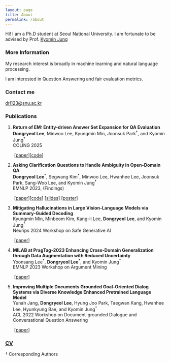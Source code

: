 ```yaml
---
layout: page
title: About
permalink: /about
---
```



Hi! I am a Ph.D student at Seoul National University. I am fortunate to be advised by Prof. [Kyomin Jung](http://milab.snu.ac.kr/kjung/index.html)

### More Information

My research interest is broadly in machine learning and natural language processing. 

I am interested in Question Answering and fair evaluation metrics.

### Contact me

[drl123@snu.ac.kr](mailto:drl123@snu.ac.kr)

### Publications
 1. **Return of EM: Entity-driven Answer Set Expansion for QA Evaluation**\
**Dongryeol Lee**, Minwoo Lee, Kyungmin Min, Joonsuk Park<sup>&dagger;</sup>, and Kyomin Jung<sup>&dagger;</sup>\
COLING 2025

 &emsp;&emsp;[[paper](https://arxiv.org/abs/2404.15650)][[code](https://github.com/DongryeolLee96/ENTQA)]

 2. **Asking Clarification Questions to Handle Ambiguity in Open-Domain QA**\
**Dongryeol Lee**<sup>\*</sup>, Segwang Kim<sup>\*</sup>, Minwoo Lee, Hwanhee Lee, Joonsuk Park, Sang-Woo Lee, and Kyomin Jung<sup>&dagger;</sup>\
EMNLP 2023, (Findings)

 &emsp;&emsp;[[paper](https://aclanthology.org/2023.findings-emnlp.772/)][[code](https://github.com/DongryeolLee96/AskCQ)] [[slides](https://dongryeollee96.github.io/pdf/EMNLP2023_AskCQ_slides.pdf)] [[poster](https://dongryeollee96.github.io/pdf/EMNLP2023_AskCQ_A0_Poster.pdf)]

 3. **Mitigating Hallucinations in Large Vision-Language Models via Summary-Guided Decoding**\
   Kyungmin Min, Minbeom Kim, Kang-il Lee, **Dongryeol Lee**, and Kyomin Jung<sup>&dagger;</sup>\
   Neurips 2024 Workshop on Safe Generative AI

 &emsp;&emsp;[[paper](https://arxiv.org/abs/2410.13321)]


 4. **MILAB at PragTag-2023 Enhancing Cross-Domain Generalization through Data Augmentation with Reduced Uncertainty**\
   Yoonsang Lee<sup>\*</sup>, **Dongryeol Lee**<sup>\*</sup>, and Kyomin Jung<sup>&dagger;</sup>\
   EMNLP 2023 Workshop on Argument Mining

 &emsp;&emsp;[[paper](https://aclanthology.org/2023.argmining-1.24/)]

5. **Improving Multiple Documents Grounded Goal-Oriented Dialog Systems via Diverse Knowledge Enhanced Pretrained Language Model**\
   Yunah Jang, **Dongryeol Lee**, Hyung Joo Park, Taegwan Kang, Hwanhee Lee, Hyunkyung Bae, and Kyomin Jung<sup>&dagger;</sup>\
   ACL 2022 Workshop on Document-grounded Dialogue and Conversational Question Answering

 &emsp;&emsp;[[paper](https://aclanthology.org/2022.dialdoc-1.15/)]

### [CV](https://dongryeollee96.github.io/pdf/dongryeollee_cv.pdf)

&dagger; Corresponding Authors

